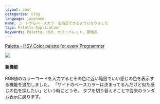 ```yaml
---
layout: post
categories: blog
language: japanese
name: コードからベースカラーを指定できるようになりました
tags: Paletta Application
keywords: Paletta, HSV, カラーパレット, 顕色系
---
```


[Paletta - HSV Color palette for every Programmer](http://paletta.mrk1869.com)

<img src="https://lh6.googleusercontent.com/-80-9QsmVnHk/UlF2X_mV5gI/AAAAAAAAAg4/1mXXbW7zZ_o/s720/paletta_code.png" class="image-on-frame">

#### 新機能

RGB値のカラーコードを入力するとその色に近い範囲でいい感じの色を表示する機能を追加しました。
「サイトのベースカラーは決まってるんだけど似た感じの色を探したい」という時にどうぞ。
タブを切り替えることで従来のランダム表示に戻ります。
